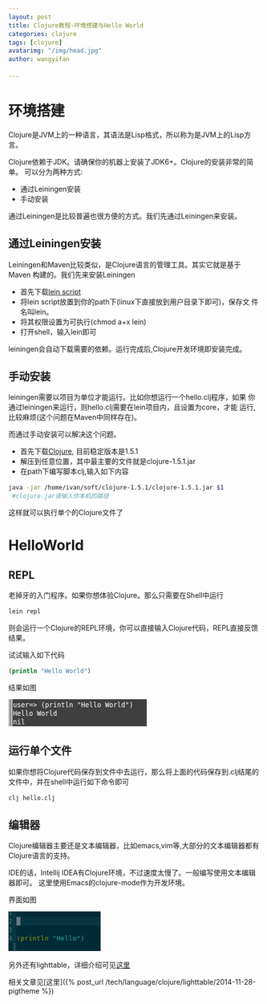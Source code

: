 ```yaml
---
layout: post
title: Clojure教程-环境搭建与Hello World
categories: clojure
tags: [clojure]
avatarimg: "/img/head.jpg"
author: wangyifan

---
```



环境搭建
========

Clojure是JVM上的一种语言，其语法是Lisp格式，所以称为是JVM上的Lisp方言。

Clojure依赖于JDK。请确保你的机器上安装了JDK6+。Clojure的安装非常的简单。
可以分为两种方式:

-   通过Leiningen安装
-   手动安装

通过Leiningen是比较普遍也很方便的方式。我们先通过Leiningen来安装。

通过Leiningen安装
-----------------

Leiningen和Maven比较类似，是Clojure语言的管理工具。其实它就是基于Maven
构建的。我们先来安装Leiningen

-   首先下载[lein
    script](https://raw.github.com/technomancy/leiningen/stable/bin/lein)
-   将lein script放置到你的path下(linux下直接放到用户目录下即可)，保存文
    件名叫lein。
-   将其权限设置为可执行(chmod a+x lein)
-   打开shell，输入lein即可

leiningen会自动下载需要的依赖。运行完成后,Clojure开发环境即安装完成。

手动安装
--------

leiningen需要以项目为单位才能运行。比如你想运行一个hello.clj程序，如果
你通过leiningen来运行，则hello.clj需要在lein项目内，且设置为core，才能
运行,比较麻烦(这个问题在Maven中同样存在)。

而通过手动安装可以解决这个问题。

-   首先下载[Clojure](http://repo1.maven.org/maven2/org/clojure/clojure/1.5.1/clojure-1.5.1.zip),
    目前稳定版本是1.5.1
-   解压到任意位置，其中最主要的文件就是clojure-1.5.1.jar
-   在path下编写脚本clj,输入如下内容

```sh
java -jar /home/ivan/soft/clojure-1.5.1/clojure-1.5.1.jar $1
 #clojure.jar请输入你本机的路径
```

这样就可以执行单个的Clojure文件了

<!-- more -->

HelloWorld
==========

REPL
----

老掉牙的入门程序。如果你想体验Clojure。那么只需要在Shell中运行

```sh
lein repl
```

则会运行一个Clojure的REPL环境，你可以直接输入Clojure代码，REPL直接反馈结果。

试试输入如下代码

```clojure
(println "Hello World")
```

结果如图

![](/assets/clojure/repl.png)

运行单个文件
------------

如果你想将Clojure代码保存到文件中去运行，那么将上面的代码保存到.clj结尾的文件中，并在shell中运行如下命令即可

```sh
clj hello.clj
```

编辑器
------

Clojure编辑器主要还是文本编辑器，比如emacs,vim等,大部分的文本编辑器都有Clojure语言的支持。

IDE的话，Intellij IDEA有Clojure环境，不过速度太慢了。一般编写使用文本编辑器即可。
这里使用Emacs的clojure-mode作为开发环境。

界面如图

![](/assets/clojure/emacs.png)

另外还有lighttable，详细介绍可见[这里](http://lighttable.com/)

相关文章见[这里]({% post_url /tech/language/clojure/lighttable/2014-11-28-pigtheme %})

